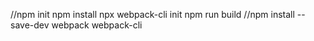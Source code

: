 //npm init
npm install
npx webpack-cli init
npm run build
//npm install --save-dev webpack webpack-cli